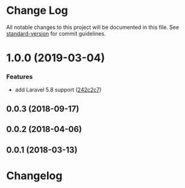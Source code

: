 # Change Log

All notable changes to this project will be documented in this file. See [standard-version](https://github.com/conventional-changelog/standard-version) for commit guidelines.

<a name="1.0.0"></a>
# 1.0.0 (2019-03-04)


### Features

* add Laravel 5.8 support ([242c2c7](https://github.com/tequilarapido/diskstore/commit/242c2c7))



<a name="0.0.3"></a>
## 0.0.3 (2018-09-17)



<a name="0.0.2"></a>
## 0.0.2 (2018-04-06)



<a name="0.0.1"></a>
## 0.0.1 (2018-03-13)



# Changelog
